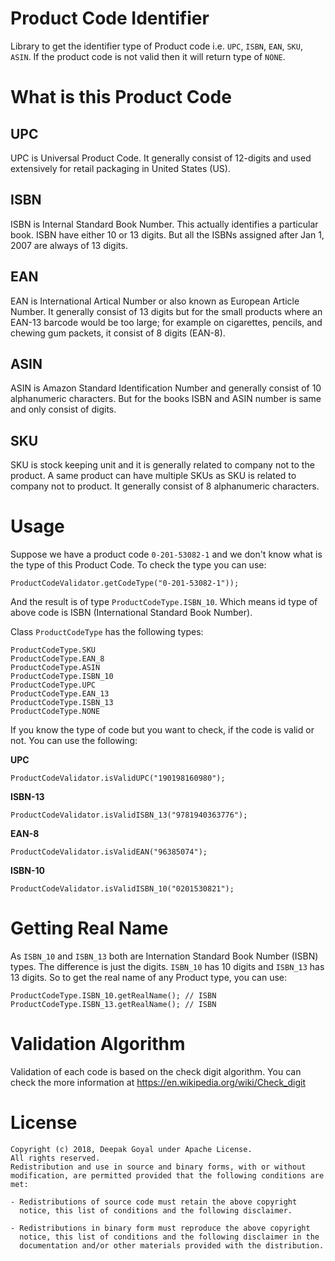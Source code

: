 # Product Code Identifier
Library to get the identifier type of Product code i.e. `UPC`, `ISBN`, `EAN`, `SKU`, `ASIN`. If the product code is not valid then it will return type of `NONE`.

# What is this Product Code
## UPC
UPC is Universal Product Code. It generally consist of 12-digits and used extensively for retail packaging in United States (US).

## ISBN
ISBN is Internal Standard Book Number. This actually identifies a particular book. ISBN have either 10 or 13 digits. But all the ISBNs assigned after Jan 1, 2007 are always of 13 digits.

## EAN
EAN is International Artical Number or also known as European Article Number. It generally consist of 13 digits but for the small products where an EAN-13 barcode would be too large; for example on cigarettes, pencils, and chewing gum packets, it consist of 8 digits (EAN-8).

## ASIN
ASIN is Amazon Standard Identification Number and generally consist of 10 alphanumeric characters. But for the books ISBN and ASIN number is same and only consist of digits.

## SKU
SKU is stock keeping unit and it is generally related to company not to the product. A same product can have multiple SKUs as SKU is related to company not to product. It generally consist of 8 alphanumeric characters.

# Usage
Suppose we have a product code `0-201-53082-1` and we don't know what is the type of this Product Code.
To check the type you can use:
```
ProductCodeValidator.getCodeType("0-201-53082-1"));
``` 
And the result is of type `ProductCodeType.ISBN_10`. Which means id type of above code is ISBN 
(International Standard Book Number).

Class `ProductCodeType` has the following types:
```
ProductCodeType.SKU
ProductCodeType.EAN_8
ProductCodeType.ASIN
ProductCodeType.ISBN_10
ProductCodeType.UPC
ProductCodeType.EAN_13
ProductCodeType.ISBN_13
ProductCodeType.NONE
```

If you know the type of code but you want to check, if the code is valid or not. You can use the following:

**UPC**
```
ProductCodeValidator.isValidUPC("190198160980");
```

**ISBN-13**
```
ProductCodeValidator.isValidISBN_13("9781940363776");
```

**EAN-8**
```
ProductCodeValidator.isValidEAN("96385074");
```

**ISBN-10**
```
ProductCodeValidator.isValidISBN_10("0201530821");
```

# Getting Real Name
As `ISBN_10` and `ISBN_13` both are Internation Standard Book Number (ISBN) types.
The difference is just the digits. `ISBN_10` has 10 digits and `ISBN_13` has 13 digits.
So to get the real name of any Product type, you can use:
```
ProductCodeType.ISBN_10.getRealName(); // ISBN
ProductCodeType.ISBN_13.getRealName(); // ISBN
``` 

# Validation Algorithm
Validation of each code is based on the check digit algorithm. You can check the more information at https://en.wikipedia.org/wiki/Check_digit

# License

    Copyright (c) 2018, Deepak Goyal under Apache License. 
    All rights reserved.
    Redistribution and use in source and binary forms, with or without
    modification, are permitted provided that the following conditions are met:
    
    - Redistributions of source code must retain the above copyright
      notice, this list of conditions and the following disclaimer.
    
    - Redistributions in binary form must reproduce the above copyright
      notice, this list of conditions and the following disclaimer in the
      documentation and/or other materials provided with the distribution.
